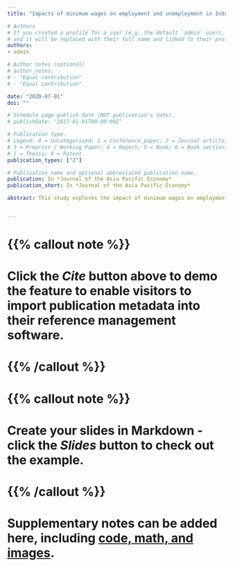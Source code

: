 ```yaml
---
title: "Impacts of minimum wages on employment and unemployment in Indonesia"

# Authors
# If you created a profile for a user (e.g. the default `admin` user), write the username (folder name) here 
# and it will be replaced with their full name and linked to their profile.
authors:
- admin

# Author notes (optional)
# author_notes:
# - "Equal contribution"
# - "Equal contribution"

date: "2020-07-01"
doi: ""

# Schedule page publish date (NOT publication's date).
# publishDate: "2017-01-01T00:00:00Z"

# Publication type.
# Legend: 0 = Uncategorized; 1 = Conference paper; 2 = Journal article;
# 3 = Preprint / Working Paper; 4 = Report; 5 = Book; 6 = Book section;
# 7 = Thesis; 8 = Patent
publication_types: ["2"]

# Publication name and optional abbreviated publication name.
publication: In *Journal of the Asia Pacific Economy*
publication_short: In *Journal of the Asia Pacific Economy*

abstract: This study explores the impact of minimum wages on employment in the formal and informal sectors, as well as on unemployment in Indonesia. With the ongoing debate on the employment impact of minimum wages, by using aggregate provincial panel data from 2001 to 2015, we found that in general, a minimum wage increase lowers formal sector employment and informal sector employment. An increase in minimum wages is also estimated to lower unemployment, as labor participation declined. When divided by gender, this study shows that female workers in the 15–24 age groups bear the largest loss due to a minimum wage increase.


---
```


# {{% callout note %}}
# Click the *Cite* button above to demo the feature to enable visitors to import publication metadata into their reference management software.
# {{% /callout %}}

# {{% callout note %}}
# Create your slides in Markdown - click the *Slides* button to check out the example.
# {{% /callout %}}

# Supplementary notes can be added here, including [code, math, and images](https://wowchemy.com/docs/writing-markdown-latex/).
